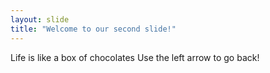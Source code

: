 ```yaml
---
layout: slide
title: "Welcome to our second slide!"
---
```

Life is like a box of chocolates
Use the left arrow to go back!
